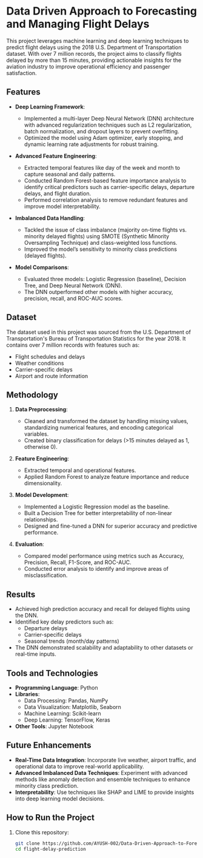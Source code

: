 # Data Driven Approach to Forecasting and Managing Flight Delays

This project leverages machine learning and deep learning techniques to predict flight delays using the 2018 U.S. Department of Transportation dataset. With over 7 million records, the project aims to classify flights delayed by more than 15 minutes, providing actionable insights for the aviation industry to improve operational efficiency and passenger satisfaction.

## Features

- **Deep Learning Framework**: 
  - Implemented a multi-layer Deep Neural Network (DNN) architecture with advanced regularization techniques such as L2 regularization, batch normalization, and dropout layers to prevent overfitting.
  - Optimized the model using Adam optimizer, early stopping, and dynamic learning rate adjustments for robust training.

- **Advanced Feature Engineering**:
  - Extracted temporal features like day of the week and month to capture seasonal and daily patterns.
  - Conducted Random Forest-based feature importance analysis to identify critical predictors such as carrier-specific delays, departure delays, and flight duration.
  - Performed correlation analysis to remove redundant features and improve model interpretability.

- **Imbalanced Data Handling**:
  - Tackled the issue of class imbalance (majority on-time flights vs. minority delayed flights) using SMOTE (Synthetic Minority Oversampling Technique) and class-weighted loss functions.
  - Improved the model’s sensitivity to minority class predictions (delayed flights).

- **Model Comparisons**:
  - Evaluated three models: Logistic Regression (baseline), Decision Tree, and Deep Neural Network (DNN).
  - The DNN outperformed other models with higher accuracy, precision, recall, and ROC-AUC scores.

## Dataset

The dataset used in this project was sourced from the U.S. Department of Transportation's Bureau of Transportation Statistics for the year 2018. It contains over 7 million records with features such as:
- Flight schedules and delays
- Weather conditions
- Carrier-specific delays
- Airport and route information

## Methodology

1. **Data Preprocessing**:
   - Cleaned and transformed the dataset by handling missing values, standardizing numerical features, and encoding categorical variables.
   - Created binary classification for delays (>15 minutes delayed as 1, otherwise 0).

2. **Feature Engineering**:
   - Extracted temporal and operational features.
   - Applied Random Forest to analyze feature importance and reduce dimensionality.

3. **Model Development**:
   - Implemented a Logistic Regression model as the baseline.
   - Built a Decision Tree for better interpretability of non-linear relationships.
   - Designed and fine-tuned a DNN for superior accuracy and predictive performance.

4. **Evaluation**:
   - Compared model performance using metrics such as Accuracy, Precision, Recall, F1-Score, and ROC-AUC.
   - Conducted error analysis to identify and improve areas of misclassification.

## Results

- Achieved high prediction accuracy and recall for delayed flights using the DNN.
- Identified key delay predictors such as:
  - Departure delays
  - Carrier-specific delays
  - Seasonal trends (month/day patterns)
- The DNN demonstrated scalability and adaptability to other datasets or real-time inputs.

## Tools and Technologies

- **Programming Language**: Python
- **Libraries**:
  - Data Processing: Pandas, NumPy
  - Data Visualization: Matplotlib, Seaborn
  - Machine Learning: Scikit-learn
  - Deep Learning: TensorFlow, Keras
- **Other Tools**: Jupyter Notebook

## Future Enhancements

- **Real-Time Data Integration**: Incorporate live weather, airport traffic, and operational data to improve real-world applicability.
- **Advanced Imbalanced Data Techniques**: Experiment with advanced methods like anomaly detection and ensemble techniques to enhance minority class prediction.
- **Interpretability**: Use techniques like SHAP and LIME to provide insights into deep learning model decisions.

## How to Run the Project

1. Clone this repository:
   ```bash
   git clone https://github.com/AYUSH-002/Data-Driven-Approach-to-Forecasting-and-Managing-Flight-Delays.git
   cd flight-delay-prediction
